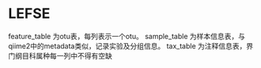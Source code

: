 # LEFSE
feature_table  为otu表，每列表示一个otu。
sample_table  为样本信息表，与qiime2中的metadata类似，记录实验及分组信息。
tax_table  为注释信息表，界门纲目科属种每一列中不得有空缺
